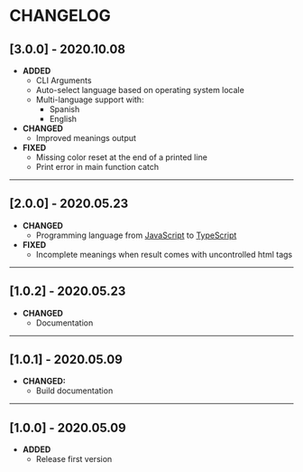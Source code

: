 # CHANGELOG

## [3.0.0] - 2020.10.08

* __ADDED__
  * CLI Arguments
  * Auto-select language based on operating system locale
  * Multi-language support with:
    * Spanish
    * English
* __CHANGED__
  * Improved meanings output
* __FIXED__
  * Missing color reset at the end of a printed line
  * Print error in main function catch

---

## [2.0.0] - 2020.05.23

* __CHANGED__
  * Programming language from [JavaScript](https://es.wikipedia.org/wiki/JavaScript) to [TypeScript](https://es.wikipedia.org/wiki/TypeScript)
* __FIXED__
  * Incomplete meanings when result comes with uncontrolled html tags

---

## [1.0.2] - 2020.05.23

* __CHANGED__
  * Documentation

---

## [1.0.1] - 2020.05.09

* __CHANGED:__
  * Build documentation

---

## [1.0.0] - 2020.05.09

* __ADDED__
  * Release first version
